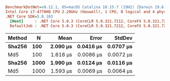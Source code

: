 ``` ini

BenchmarkDotNet=v0.12.1, OS=macOS Catalina 10.15.7 (19H2) [Darwin 19.6.0]
Intel Core i7-4770HQ CPU 2.20GHz (Haswell), 1 CPU, 8 logical and 4 physical cores
.NET Core SDK=5.0.103
  [Host]     : .NET Core 5.0.3 (CoreCLR 5.0.321.7212, CoreFX 5.0.321.7212), X64 RyuJIT
  DefaultJob : .NET Core 5.0.3 (CoreCLR 5.0.321.7212, CoreFX 5.0.321.7212), X64 RyuJIT


```
| Method |    N |     Mean |     Error |    StdDev |
|------- |----- |---------:|----------:|----------:|
| **Sha256** |  **100** | **2.090 μs** | **0.0416 μs** | **0.0707 μs** |
|    Md5 |  100 | 1.616 μs | 0.0086 μs | 0.0072 μs |
| **Sha256** | **1000** | **1.990 μs** | **0.0124 μs** | **0.0116 μs** |
|    Md5 | 1000 | 1.593 μs | 0.0069 μs | 0.0064 μs |
